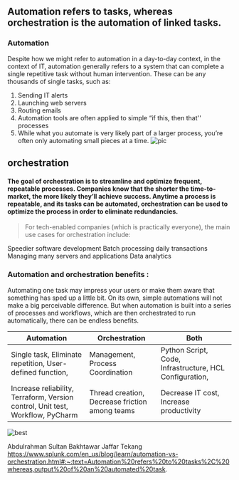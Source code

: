 ## Automation refers to tasks, whereas orchestration is the automation of linked tasks.

### Automation
Despite how we might refer to automation in a day-to-day context, in the context of IT, automation generally refers to a system that can complete a single repetitive task without human intervention. These can be any thousands of single tasks, such as:

1. Sending IT alerts
1. Launching web servers 
1. Routing emails
1. Automation tools are often applied to simple “if this, then that'' processes
1. While what you automate is very likely part of a larger process, you’re often only automating small pieces at a time. 
![pic](benefits-auto.avif)
## orchestration
#### The goal of orchestration is to streamline and optimize frequent, repeatable processes. Companies know that the shorter the time-to-market, the more likely they’ll achieve success. Anytime a process is repeatable, and its tasks can be automated, orchestration can be used to optimize the process in order to eliminate redundancies.

> For tech-enabled companies (which is practically everyone), the main use cases for orchestration include:

Speedier software development
Batch processing daily transactions
Managing many servers and applications
Data analytics

### Automation and orchestration benefits :
Automating one task may impress your users or make them aware that something has sped up a little bit. On its own, simple automations will not make a big perceivable difference. But when automation is built into a series of processes and workflows, which are then orchestrated to run automatically, there can be endless benefits.

 Automation | Orchestration | Both |
| ----------- | ----------- | ----------- | 
| Single task, Eliminate repetition, User-defined function, 		 | Management, Process Coordination | Python Script, Code, Infrastructure, HCL Configuration, 	 |
| Increase reliability, Terraform, Version control, Unit test, Workflow, PyCharm	 | Thread creation, Decrease friction among teams	| Decrease IT cost, Increase productivity|			

![best](best.avif)
				
			
	
			
			
				
				
		
		
			





Abdulrahman
Sultan
Bakhtawar
Jaffar
Tekang
https://www.splunk.com/en_us/blog/learn/automation-vs-orchestration.html#:~:text=Automation%20refers%20to%20tasks%2C%20whereas,output%20of%20an%20automated%20task.
